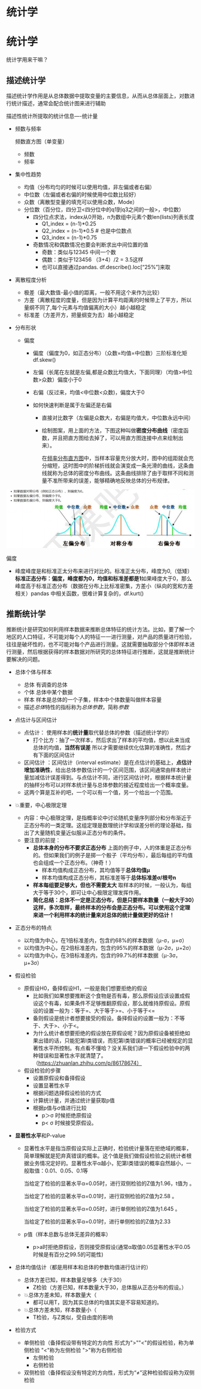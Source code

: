 # 统计学

# 统计学

统计学用来干嘛？

## 描述统计学

描述统计学作用是从总体数据中提取变量的主要信息，从而从总体层面上，对数进行统计描述，通常会配合统计图来进行辅助

描述性统计所提取的统计信息—-统计量

- 频数与频率

  频数直方图（单变量）

  - 频数
  - 频率

- 集中性趋势

  - 均值（分布均匀的时候可以使用均值，非左偏或者右偏）
  - 中位数（左偏或者右偏的时候使用中位数比较好）
  - 众数（离散型变量的填充可以使用众数，Mode）
  - 分位数（百分位，四分卫<四分位中的q1到q3之间的一般>，中位数）
    - 四分位点求法，index从0开始，n为数组中元素个数len(lists)列表长度
      - Q1_index = (n-1)*0.25
      - Q2_index = (n-1)*0.5 # 也是中位数点
      - Q3_index = (n-1)*0.75
    - 奇数情况和偶数情况也要会判断求出中间位置的值
      - 奇数：类似与12345 中间一个数
      - 偶数：类似于123456 （3+4）/2 = 3.5这样
      - 也可以直接通过pandas. df.describe().loc[“25%”]来取

- 离散程度分析

  - 极差（最大数值-最小值的距离，一般不用这个来作为比较）
  - 方差（离散程度的度量，但是因为计算平均距离的时候带上了平方，所以量纲不同了,每个元素与均值偏离的大小）越小越稳定
  - 标准差（方差开方，把量纲变为去）越小越稳定

- 分布形状

  - 偏度

    - 偏度（偏度为0，如正态分布）（众数=均值=中位数）三阶标准化矩 df.skew()

    - 左偏（长尾在左就是左偏,都是众数比均值大，下面同理）（均值>中位数>众数）偏度小于0

    - 右偏（反过来，均值<中位数<众数)，偏度大于0

    - 如何快速判断是属于左偏还是右偏

      - 直接对比数字（左偏是众数大，右偏是均值大，中位数永远中间）

      - 绘制图案，用上面的方法，下图这种叫做**密度分布曲线**（密度函数，并且把直方图给去掉了，可以用直方图连接中点来绘制出来）。

        在[频率分布直方图](https://baike.baidu.com/item/%E9%A2%91%E7%8E%87%E5%88%86%E5%B8%83%E7%9B%B4%E6%96%B9%E5%9B%BE/7436692)中，当样本容量充分放大时，图中的组距就会充分缩短，这时图中的阶梯折线就会演变成一条光滑的曲线，这条曲线就称为总体的密度分布曲线。这条曲线排除了由于取样不同和测量不准所带来的误差，能够精确地反映总体的分布规律。

![.\static\偏度.jpg](.\static\偏度.jpg)

偏度

- 峰度峰度是和标准正太分布来进行对比的。标准正太分布，峰度为0,（低矮）**标准正态分布：偏度，峰度都为0，均值和标准差都是1**如果峰度大于0，那么峰度高于标准正态分布（数据在分布上比标准密集，方差小（纵向的宽和方差相关）pandas 中相关函数，很难计算复杂的，df.kurt()

## 推断统计学

推断统计是研究如何利用样本数据来推断总体特征的统计方法。比如，要了解一个地区的人口特征，不可能对每个人的特征一一进行测量，对产品的质量进行检验，往往是破坏性的，也不可能对每个产品进行测量。这就需要抽取部分个体即样本进行测量，然后根据获得的样本数据对所研究的总体特征进行推断，这就是推断统计要解决的问题。

- 总体个体与样本

  - 总体 有调查的总体
  - 个体 总体中某个数据
  - 样本 样本是总体的一个子集，样本中个体数量叫做样本容量
  - 描述*总体*特性的指标称为*总体参数*，简称*参数*

- 点估计与区间估计

  - 点估计： 使用样本的**统计量**取代替总体的参数（描述统计学的）
    - 打个比方：抽了一次样本，然后求出了样本的平均值，想以此来当成总体的均值，**当然有误差**  所以才需要继续优化估算的准确性，然后才有下面的区间估计
  - 区间估计 ：区间估计（interval estimate）是在点估计的基础上，**点估计增加准确性**，给出总体参数估计的一个区间范围，该区间通常由样本统计量加减估计误差得到。与点估计不同，进行区间估计时，根据样本统计量的抽样分布可以对样本统计量与总体参数的接近程度给出一个概率度量。
  - 这两个算是互补的吧，一个可以有一个值，另一个给出一个范围。

- 💥重要，中心极限定理

  - 内容：中心极限定理，是指概率论中讨论随机变量序列部分和分布渐近于正态分布的一类定理。这组定理是数理统计学和误差分析的理论基础，指出了大量随机变量近似服从正态分布的条件。
  - 要注意的前提：
    - **总体本身的分布不要求正态分布** 上面的例子中，人的体重是正态分布的。但如果我们的例子是掷一个骰子（平均分布），最后每组的平均值也会组成一个正态分布。（神奇！）
      - 样本均值构成正态分布，其均值等于**总体均值μ**
      - 样本均值构成正态分布，其标准差等于**总体标准差σ/根号n**
    - **样本每组要足够大，但也不需要太大** 取样本的时候，一般认为，每组大于等于30个，即可让中心极限定理发挥作用。
    - **简化总结：总体不一定是正态分布，但是只要样本数量（一般大于30）这样，多次取样，最终样本的分布会是正态分布。可以使用这个定理来进一个利用样本的统计量来对总体的统计量做更好的估计！**

- 正态分布的特点

  - 以均值为中心，在1倍标准差内，包含约68%的样本数据（μ-σ，μ+σ）
  - 以均值为中心，在2倍标准差内，包含约95%的样本数据（μ-2σ，μ+2σ）
  - 以均值为中心，在3倍标准差内，包含约99.7%的样本数据（μ-3σ，μ+3σ）

- 假设检验

  - 原假设H0，备择假设H1，一般是我们想要拒绝的假设
    - 比如我们如果想要推断这个食物是否有毒，那么原假设应该设置成假设这个有毒，如果条件不足够推翻原假设，那么就维持原假设。原假设的设置一般为：等于=、大于等于>=、小于等于<=
    - 备则假设是统计者想要接受的假设。备择假设的设置一般为：不等于、大于>、小于<。
    - 为什么统计者想要拒绝的假设放在原假设呢？因为原假设备被拒绝如果出错的话，只能犯第I类错误，而犯第I类错误的概率已经被规定的显著性水平所控制。有点看不懂哈？没关系我们讲一下假设检验中的两种错误和显著性水平就清楚了。（https://zhuanlan.zhihu.com/p/86178674）
  - 假设检验的步骤
    - 设置原假设和备择假设
    - 设置显著性水平
    - 根据问题选择假设检验的方式
    - 计算统计量，并通过统计量获取p值
    - 根据p值与σ值进行比较
      - p＞σ 时候拒绝原假设
      - p< σ 时候接受原假设。

- **显著性水平**和P-value

  - 显著性水平是指当原假设实际上正确时，检验统计量落在拒绝域的概率，简单理解就是犯弃真错误的概率。这个值是我们做假设检验之前统计者根据业务情况定好的。显著性水平α越小，犯第I类错误的概率自然越小，一般取值：0.01、0.05、0.1等

    当给定了检验的显著水平α=0.05时，进行双侧检验的Z值为1.96，t值为 。

    当给定了检验的显著水平α=0.01时，进行双侧检验的Z值为2.58 。

    当给定了检验的显著水平α=0.05时，进行单侧检验的Z值为1.645 。

    当给定了检验的显著水平α=0.01时，进行单侧检验的Z值为2.33

  - p值（样本总数与总体无差异的概率）

    - p>a时拒绝原假设，否则接受原假设(通常α取值0.05显著性水平0.05时候是有百分之99.5的可能性)

- 总体均值估计（都是用样本和总体的参数均值进行估计的）

  - 总体方差已知，样本数量足够多（大于30）
    - Z检验（方差已知，样本数量大于30，总体服从正态分布的假设。）
  - 💥总体方差未知，样本数量大（
    - 都可以用T，因为其实总体的均值其实是不容易知道的。
  - 💥总体方差未知，样本数量小（
    - T检验，与Z类似，受自由度的影响

- 检验方式

  - 单侧检验（备择假设带有特定的方向性 形式为">""<"的假设检验，称为单侧检验 "<"称为左侧检验 ">"称为右侧检验
    - 左侧检验
    - 右侧检验
  - 双侧检验（备择假设没有特定的方向性，形式为“≠”这种检验假设称为双侧检验

  